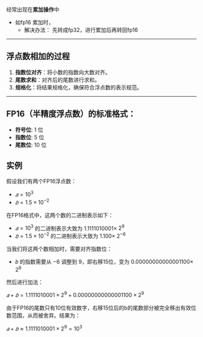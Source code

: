 经常出现在**累加操作**中
- 如fp16 累加时，
  - 解决办法： 先转成fp32，进行累加后再转回fp16

---

## 浮点数相加的过程
1. **指数位对齐**：将小数的指数向大数对齐。
2. **尾数求和**：对齐后的尾数进行求和。
3. **规格化**：将结果规格化，确保符合浮点数的表示规范。
---

## FP16（半精度浮点数）的标准格式：
- **符号位**: 1 位
- **指数位**: 5 位
- **尾数位**: 10 位

## 实例
假设我们有两个FP16浮点数：
- $𝑎=10^3$
- $𝑏=1.5×10^{-2}$

在FP16格式中，这两个数的二进制表示如下：
- $𝑎=10^3$ 的二进制表示大致为 1.1111010001× $2^9$
- $𝑏=1.5×10^{-2}$ 的二进制表示大致为 1.100× $2^{−6}$

当我们将这两个数相加时，需要对齐指数位：
- 𝑏 的指数需要从 −6 调整到 9，即右移15位，变为 0.00000000000001100× $2^9$

然后进行加法： 

$𝑎+𝑏=1.1111010001×2^9+0.00000000000001100×2^9$

由于FP16的尾数只有10位有效数字，右移15位后的b的尾数部分被完全移出有效位数范围，从而被舍弃。结果为：

$𝑎+𝑏≈1.1111010001×2^9=10^3$
